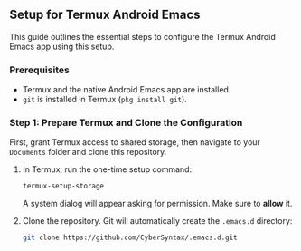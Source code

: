 ## Setup for Termux Android Emacs

This guide outlines the essential steps to configure the Termux Android Emacs app using this setup.

### Prerequisites

* Termux and the native Android Emacs app are installed.
* `git` is installed in Termux (`pkg install git`).

### Step 1: Prepare Termux and Clone the Configuration

First, grant Termux access to shared storage, then navigate to your `Documents` folder and clone this repository.

1. In Termux, run the one-time setup command:
    ```bash
    termux-setup-storage
    ```
    A system dialog will appear asking for permission. Make sure to **allow** it.

2. Clone the repository. Git will automatically create the `.emacs.d` directory:
    ```bash
    git clone https://github.com/CyberSyntax/.emacs.d.git
    ```

